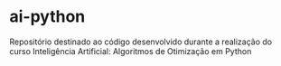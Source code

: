 # ai-python
Repositório destinado ao código desenvolvido durante a realização do curso Inteligência Artificial: Algoritmos de Otimização em Python
